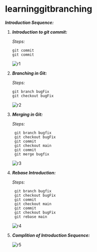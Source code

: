 # learninggitbranching

***Introduction Sequence:***

  1. ***Introduction to git commit:***

     *Steps:*
     ```
     git commit
     git commit
     ```
     ![r1](https://github.com/user-attachments/assets/d05a0849-0a9a-48c1-8b09-a8adc50d48d9)
     
  2. ***Branching in Git:***
     
     *Steps:*
     ```
     git branch bugFix
     git checkout bugFix
     ```
     ![r2](https://github.com/user-attachments/assets/9c88c047-87af-4038-adb8-2103b584c49c)
     
  3. ***Merging in Git:***
     
     *Steps:*
     ```
      git branch bugfix
      git checkout bugFix
      git commit
      git checkout main
      git commit
      git merge bugfix
     ```
      ![r3](https://github.com/user-attachments/assets/027dba01-2bed-46f0-beab-a4b59a71e144)
     
  4. ***Rebase Introduction:***
     
     *Steps:*
     ```
      git branch bugfix
      git checkout bugFix
      git commit
      git checkout main
      git commit
      git checkout bugFix
      git rebase main
     ```
     ![r4](https://github.com/user-attachments/assets/b39c9449-7dc6-4c8a-8cab-fd3d83cf4dea)
     
  5. ***Complition of Introduction Sequence:***
      
     ![r5](https://github.com/user-attachments/assets/ec2e7ad6-9e7f-43b1-95b2-0ab8dfadb3dd)


    


